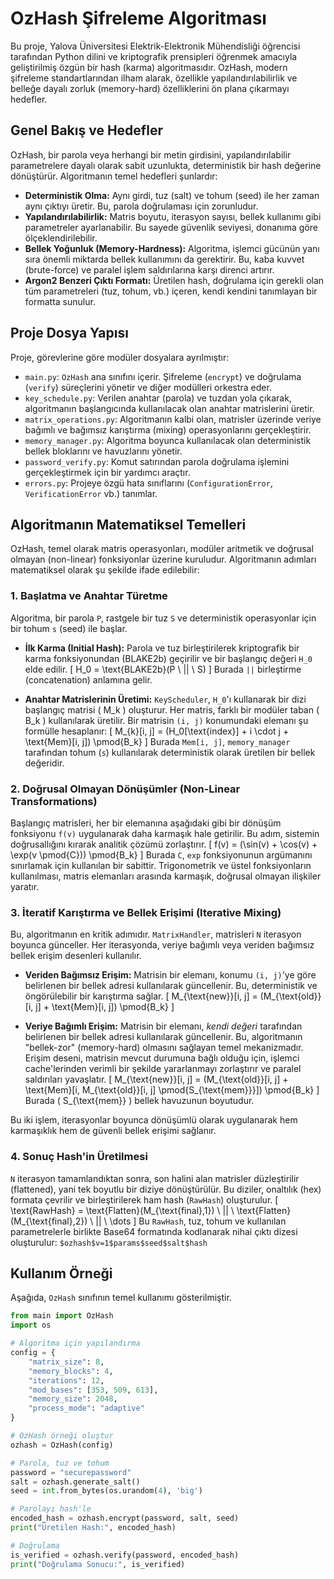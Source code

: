 # OzHash Şifreleme Algoritması

Bu proje, Yalova Üniversitesi Elektrik-Elektronik Mühendisliği öğrencisi tarafından Python dilini ve kriptografik prensipleri öğrenmek amacıyla geliştirilmiş özgün bir hash (karma) algoritmasıdır. OzHash, modern şifreleme standartlarından ilham alarak, özellikle yapılandırılabilirlik ve belleğe dayalı zorluk (memory-hard) özelliklerini ön plana çıkarmayı hedefler.

##  Genel Bakış ve Hedefler

OzHash, bir parola veya herhangi bir metin girdisini, yapılandırılabilir parametrelere dayalı olarak sabit uzunlukta, deterministik bir hash değerine dönüştürür. Algoritmanın temel hedefleri şunlardır:

*   **Deterministik Olma:** Aynı girdi, tuz (salt) ve tohum (seed) ile her zaman aynı çıktıyı üretir. Bu, parola doğrulaması için zorunludur.
*   **Yapılandırılabilirlik:** Matris boyutu, iterasyon sayısı, bellek kullanımı gibi parametreler ayarlanabilir. Bu sayede güvenlik seviyesi, donanıma göre ölçeklendirilebilir.
*   **Bellek Yoğunluk (Memory-Hardness):** Algoritma, işlemci gücünün yanı sıra önemli miktarda bellek kullanımını da gerektirir. Bu, kaba kuvvet (brute-force) ve paralel işlem saldırılarına karşı direnci artırır.
*   **Argon2 Benzeri Çıktı Formatı:** Üretilen hash, doğrulama için gerekli olan tüm parametreleri (tuz, tohum, vb.) içeren, kendi kendini tanımlayan bir formatta sunulur.

## Proje Dosya Yapısı

Proje, görevlerine göre modüler dosyalara ayrılmıştır:

*   `main.py`: `OzHash` ana sınıfını içerir. Şifreleme (`encrypt`) ve doğrulama (`verify`) süreçlerini yönetir ve diğer modülleri orkestra eder.
*   `key_schedule.py`: Verilen anahtar (parola) ve tuzdan yola çıkarak, algoritmanın başlangıcında kullanılacak olan anahtar matrislerini üretir.
*   `matrix_operations.py`: Algoritmanın kalbi olan, matrisler üzerinde veriye bağımlı ve bağımsız karıştırma (mixing) operasyonlarını gerçekleştirir.
*   `memory_manager.py`: Algoritma boyunca kullanılacak olan deterministik bellek bloklarını ve havuzlarını yönetir.
*   `password_verify.py`: Komut satırından parola doğrulama işlemini gerçekleştirmek için bir yardımcı araçtır.
*   `errors.py`: Projeye özgü hata sınıflarını (`ConfigurationError`, `VerificationError` vb.) tanımlar.

## Algoritmanın Matematiksel Temelleri

OzHash, temel olarak matris operasyonları, modüler aritmetik ve doğrusal olmayan (non-linear) fonksiyonlar üzerine kuruludur. Algoritmanın adımları matematiksel olarak şu şekilde ifade edilebilir:

### 1. Başlatma ve Anahtar Türetme

Algoritma, bir parola `P`, rastgele bir tuz `S` ve deterministik operasyonlar için bir tohum `s` (seed) ile başlar.

*   **İlk Karma (Initial Hash):** Parola ve tuz birleştirilerek kriptografik bir karma fonksiyonundan (BLAKE2b) geçirilir ve bir başlangıç değeri `H_0` elde edilir.
    \[
    H_0 = \text{BLAKE2b}(P \ || \ S)
    \]
    Burada `||` birleştirme (concatenation) anlamına gelir.

*   **Anahtar Matrislerinin Üretimi:** `KeyScheduler`, `H_0`'ı kullanarak bir dizi başlangıç matrisi \( M_k \) oluşturur. Her matris, farklı bir modüler taban \( B_k \) kullanılarak üretilir. Bir matrisin `(i, j)` konumundaki elemanı şu formülle hesaplanır:
    \[
    M_{k}[i, j] = (H_0[\text{index}] + i \cdot j + \text{Mem}[i, j]) \pmod{B_k}
    \]
    Burada `Mem[i, j]`, `memory_manager` tarafından tohum (`s`) kullanılarak deterministik olarak üretilen bir bellek değeridir.

### 2. Doğrusal Olmayan Dönüşümler (Non-Linear Transformations)

Başlangıç matrisleri, her bir elemanına aşağıdaki gibi bir dönüşüm fonksiyonu `f(v)` uygulanarak daha karmaşık hale getirilir. Bu adım, sistemin doğrusallığını kırarak analitik çözümü zorlaştırır.
\[
f(v) = (\sin(v) + \cos(v) + \exp(v \pmod{C})) \pmod{B_k}
\]
Burada `C`, `exp` fonksiyonunun argümanını sınırlamak için kullanılan bir sabittir. Trigonometrik ve üstel fonksiyonların kullanılması, matris elemanları arasında karmaşık, doğrusal olmayan ilişkiler yaratır.

### 3. İteratif Karıştırma ve Bellek Erişimi (Iterative Mixing)

Bu, algoritmanın en kritik adımıdır. `MatrixHandler`, matrisleri `N` iterasyon boyunca günceller. Her iterasyonda, veriye bağımlı veya veriden bağımsız bellek erişim desenleri kullanılır.

*   **Veriden Bağımsız Erişim:** Matrisin bir elemanı, konumu `(i, j)`'ye göre belirlenen bir bellek adresi kullanılarak güncellenir. Bu, deterministik ve öngörülebilir bir karıştırma sağlar.
    \[
    M_{\text{new}}[i, j] = (M_{\text{old}}[i, j] + \text{Mem}[i, j]) \pmod{B_k}
    \]

*   **Veriye Bağımlı Erişim:** Matrisin bir elemanı, *kendi değeri* tarafından belirlenen bir bellek adresi kullanılarak güncellenir. Bu, algoritmanın "bellek-zor" (memory-hard) olmasını sağlayan temel mekanizmadır. Erişim deseni, matrisin mevcut durumuna bağlı olduğu için, işlemci cache'lerinden verimli bir şekilde yararlanmayı zorlaştırır ve paralel saldırıları yavaşlatır.
    \[
    M_{\text{new}}[i, j] = (M_{\text{old}}[i, j] + \text{Mem}[i, M_{\text{old}}[i, j] \pmod{S_{\text{mem}}}]) \pmod{B_k}
    \]
    Burada \( S_{\text{mem}} \) bellek havuzunun boyutudur.

Bu iki işlem, iterasyonlar boyunca dönüşümlü olarak uygulanarak hem karmaşıklık hem de güvenli bellek erişimi sağlanır.

### 4. Sonuç Hash'in Üretilmesi

`N` iterasyon tamamlandıktan sonra, son halini alan matrisler düzleştirilir (flattened), yani tek boyutlu bir diziye dönüştürülür. Bu diziler, onaltılık (hex) formata çevrilir ve birleştirilerek ham hash (`RawHash`) oluşturulur.
\[
\text{RawHash} = \text{Flatten}(M_{\text{final},1}) \ || \ \text{Flatten}(M_{\text{final},2}) \ || \ \dots
\]
Bu `RawHash`, tuz, tohum ve kullanılan parametrelerle birlikte Base64 formatında kodlanarak nihai çıktı dizesi oluşturulur:
`$ozhash$v=1$params$seed$salt$hash`

## Kullanım Örneği

Aşağıda, `OzHash` sınıfının temel kullanımı gösterilmiştir.

```python
from main import OzHash
import os

# Algoritma için yapılandırma
config = {
    "matrix_size": 8,
    "memory_blocks": 4,
    "iterations": 12,
    "mod_bases": [353, 509, 613],
    "memory_size": 2048,
    "process_mode": "adaptive"
}

# OzHash örneği oluştur
ozhash = OzHash(config)

# Parola, tuz ve tohum
password = "securepassword"
salt = ozhash.generate_salt()
seed = int.from_bytes(os.urandom(4), 'big')

# Parolayı hash'le
encoded_hash = ozhash.encrypt(password, salt, seed)
print("Üretilen Hash:", encoded_hash)

# Doğrulama
is_verified = ozhash.verify(password, encoded_hash)
print("Doğrulama Sonucu:", is_verified)
``` 
